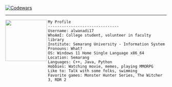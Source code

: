 [![Codewars](https://www.codewars.com/users/alwanadi17/badges/small)](https://www.codewars.com/users/alwanadi17)

---------------------------------------------------------------------------------------------------------------------------


<img align="left" src="img/geraltOnRoach.png" width="130px"/>

```
My Profile
-------------------------------
Username: alwanadi17
WhoAmI: College student, volunteer in faculty library
Institute: Semarang University - Information System
Pronouns: What?
OS: Windows 11 Home Single Language x86_64
Location: Semarang
Languages: C++, Java, Python
Hobbies: Watching movie, memes, playing MMORPG
Like to: Talk with some folks, swimming
Favorite games: Monster Hunter Series, The Witcher 3, RDR 2
```

